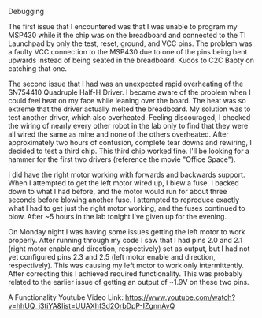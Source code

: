 



Debugging

The first issue that I encountered was that I was unable to program my MSP430 while it the chip was on the breadboard and connected to the TI Launchpad by only the test, reset, ground, and VCC pins. The problem was a faulty VCC connection to the MSP430 due to one of the pins being bent upwards instead of being seated in the breadboard. Kudos to C2C Bapty on catching that one.

The second issue that I had was an unexpected rapid overheating of the SN754410 Quadruple Half-H Driver. I became aware of the problem when I could feel heat on my face while leaning over the board. The heat was so extreme that the driver actually melted the breadboard. My solution was to test another driver, which also overheated. Feeling discouraged, I checked the wiring of nearly every other robot in the lab only to find that they were all wired the same as mine and none of the others overheated. After approximately two hours of confusion, complete tear downs and rewiring, I decided to test a third chip. This third chip worked fine. I'll be looking for a hammer for the first two drivers (reference the movie "Office Space").

I did have the right motor working with forwards and backwards support. When I attempted to get the left motor wired up, I blew a fuse. I backed down to what I had before, and the motor would run for about three seconds before blowing another fuse. I attempted to reproduce exactly what I had to get just the right motor working, and the fuses continued to blow. After ~5 hours in the lab tonight I've given up for the evening.

On Monday night I was having some issues getting the left motor to work properly. After running through my code I saw that I had pins 2.0 and 2.1 (right motor enable and direction, respectively) set as output, but I had not yet configured pins 2.3 and 2.5 (left motor enable and direction, respectively). This was causing my left motor to work only intermittently. After correcting this I achieved required functionality. This was probably related to the earlier issue of getting an output of ~1.9V on these two pins.


A Functionality Youtube Video Link: https://www.youtube.com/watch?v=hhUQ_j3tiYA&list=UUAXhf3d2OrbDpP-IZgnnAvQ
